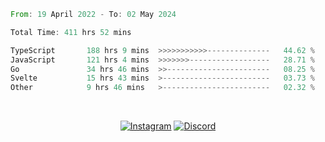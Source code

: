 <!--START_SECTION:waka-->

```rust
From: 19 April 2022 - To: 02 May 2024

Total Time: 411 hrs 52 mins

TypeScript       188 hrs 9 mins  >>>>>>>>>>>--------------   44.62 %
JavaScript       121 hrs 4 mins  >>>>>>>------------------   28.71 %
Go               34 hrs 46 mins  >>-----------------------   08.25 %
Svelte           15 hrs 43 mins  >------------------------   03.73 %
Other            9 hrs 46 mins   >------------------------   02.32 %
```

<!--END_SECTION:waka-->


<!-- &nbsp;<div align="center">
  [![Spotify](https://supakorn-spotify.vercel.app/api/spotify?background_color=0d1117&border_color=ffffff)](https://open.spotify.com/user/314ljfgc3h2e3vrqtbm3tq35t5zq?si=f93b8de147494e3a)  
</div>
-->

&nbsp;<div align="center">
  [![Instagram](https://img.shields.io/badge/Instagram-E4405F?style=for-the-badge&logo=instagram&logoColor=white)](https://www.instagram.com/supakornigm/)
  [![Discord](https://img.shields.io/badge/Discord-7289DA?style=for-the-badge&logo=discord&logoColor=white)](https://discord.com/users/977487166609457172)
</div>


